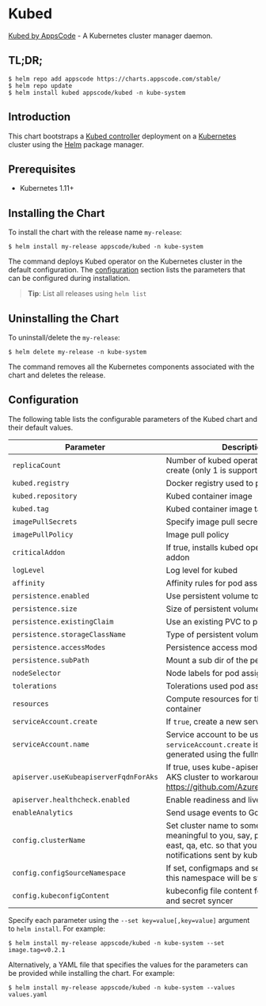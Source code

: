 # Kubed
[Kubed by AppsCode](https://github.com/appscode/kubed) - A Kubernetes cluster manager daemon.

## TL;DR;

```console
$ helm repo add appscode https://charts.appscode.com/stable/
$ helm repo update
$ helm install kubed appscode/kubed -n kube-system
```

## Introduction

This chart bootstraps a [Kubed controller](https://github.com/appscode/kubed) deployment on a [Kubernetes](http://kubernetes.io) cluster using the [Helm](https://helm.sh) package manager.

## Prerequisites

- Kubernetes 1.11+

## Installing the Chart

To install the chart with the release name `my-release`:

```console
$ helm install my-release appscode/kubed -n kube-system
```

The command deploys Kubed operator on the Kubernetes cluster in the default configuration. The [configuration](#configuration) section lists the parameters that can be configured during installation.

> **Tip**: List all releases using `helm list`

## Uninstalling the Chart

To uninstall/delete the `my-release`:

```console
$ helm delete my-release -n kube-system
```

The command removes all the Kubernetes components associated with the chart and deletes the release.

## Configuration

The following table lists the configurable parameters of the Kubed chart and their default values.


| Parameter                        | Description                                                       | Default            |
| ---------------------------------| ------------------------------------------------------------------|--------------------|
| `replicaCount`                   | Number of kubed operator replicas to create (only 1 is supported) | `1`                |
| `kubed.registry`                 | Docker registry used to pull Kubed image                          | `appscode`         |
| `kubed.repository`               | Kubed container image                                             | `kubed`            |
| `kubed.tag`                      | Kubed container image tag                                         | `v0.12.0-rc.1`          |
| `imagePullSecrets`               | Specify image pull secrets                                        | `[]`               |
| `imagePullPolicy`                | Image pull policy                                                 | `IfNotPresent`     |
| `criticalAddon`                  | If true, installs kubed operator as critical addon                | `false`            |
| `logLevel`                       | Log level for kubed                                               | `3`                |
| `affinity`                       | Affinity rules for pod assignment                                 | `{}`               |
| `persistence.enabled`            | Use persistent volume to store data                               | `false`            |
| `persistence.size`               | Size of persistent volume claim                                   | `10Gi`             |
| `persistence.existingClaim`      | Use an existing PVC to persist data                               | `nil`              |
| `persistence.storageClassName`   | Type of persistent volume claim                                   | `nil`              |
| `persistence.accessModes`        | Persistence access modes                                          | `[ReadWriteOnce]`  |
| `persistence.subPath`            | Mount a sub dir of the persistent volume                          | `nil`              |
| `nodeSelector`                   | Node labels for pod assignment                                    | `{}`               |
| `tolerations`                    | Tolerations used pod assignment                                   | `{}`               |
| `resources`                      | Compute resources for the kubed container                         | `{}`               |
| `serviceAccount.create`          | If `true`, create a new service account                           | `true`             |
| `serviceAccount.name`            | Service account to be used. If not set and `serviceAccount.create` is `true`, a name is generated using the fullname template | `` |
| `apiserver.useKubeapiserverFqdnForAks` | If true, uses kube-apiserver FQDN for AKS cluster to workaround https://github.com/Azure/AKS/issues/522 | `true`             |
| `apiserver.healthcheck.enabled`  | Enable readiness and liveliness probes                            | `true`             |
| `enableAnalytics`                | Send usage events to Google Analytics                             | `true`             |
| `config.clusterName`             | Set cluster name to something meaningful to you, say, prod, prod-us-east, qa, etc. so that you can distinguish notifications sent by kubed | `unicorn`          |
| `config.configSourceNamespace`   | If set, configmaps and secrets from only this namespace will be synced | `unicorn`     |
| `config.kubeconfigContent`       | kubeconfig file content for configmap and secret syncer           | ``                 |

Specify each parameter using the `--set key=value[,key=value]` argument to `helm install`. For example:

```console
$ helm install my-release appscode/kubed -n kube-system --set image.tag=v0.2.1
```

Alternatively, a YAML file that specifies the values for the parameters can be provided while
installing the chart. For example:

```console
$ helm install my-release appscode/kubed -n kube-system --values values.yaml
```
